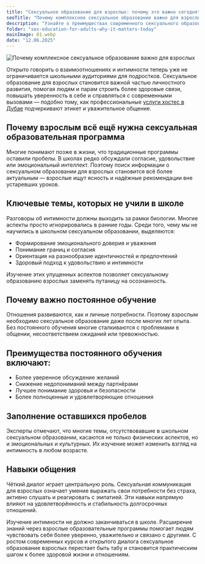 ```yaml
---
title: "Сексуальное образование для взрослых: почему это важно сегодня"
seoTitle: "Почему комплексное сексуальное образование важно для взрослых"   # SEO Title для head
description: "Узнайте о преимуществах современного сексуального образования для взрослых — укрепление здоровья, отношений и уверенности через точные и свободные от стереотипов знания."
folder: "sex-education-for-adults-why-it-matters-today"
mainImage: 01.webp
date: "12.06.2025"
---
```


![Почему комплексное сексуальное образование важно для взрослых](/assets/img/media/sex-education-for-adults-why-it-matters-today/01.webp)

Открыто говорить о взаимоотношениях и интимности теперь уже не ограничивается школьными аудиториями для подростков. Сексуальное образование для взрослых становится важной частью личностного развития, помогая людям и парам строить более здоровые связи, повышать уверенность в себе и справляться с современными вызовами — подобно тому, как профессиональные <a href="https://mgtimes.ae/services/hostess" alt="Услуги хостес в Дубае">услуги хостес в Дубае</a> подчеркивают этикет и уважительное общение.


<h2>Почему взрослым всё ещё нужна сексуальная образовательная программа</h2>

Многие понимают позже в жизни, что традиционные программы оставили пробелы. В школах редко обсуждали согласие, удовольствие или эмоциональный интеллект. Поэтому поиск информации о сексуальном образовании для взрослых становится всё более актуальным — взрослые ищут ясность и надёжные рекомендации вне устаревших уроков.

<h2>Ключевые темы, которых не учили в школе</h2>

Разговоры об интимности должны выходить за рамки биологии. Многие аспекты просто игнорировались в ранние годы. Среди того, чему мы не научились в школьном сексуальном образовании, выделяются:
<ul>
<li>Формирование эмоционального доверия и уважения</li>
<li>Понимание границ и согласия</li>
<li>Ориентация на разнообразие идентичностей и предпочтений</li>
<li>Здоровый подход к удовольствию и интимности</li>
</ul>

Изучение этих упущенных аспектов позволяет сексуальному образованию взрослых заменять путаницу на осознанность.

<h2>Почему важно постоянное обучение</h2>

Отношения развиваются, как и личные потребности. Поэтому взрослым необходимо сексуальное образование даже после многих лет опыта. Без постоянного обучения многие сталкиваются с проблемами в общении, несоответствием ожиданий или тревожностью.

<h2>Преимущества постоянного обучения включают:</h2>
<ul>
<li>Более уверенное обсуждение желаний</li>
<li>Снижение недопониманий между партнёрами</li>
<li>Лучшее понимание здоровья и безопасности</li>
<li>Более полноценные и удовлетворяющие отношения</li>
</ul>

<h2>Заполнение оставшихся пробелов</h2>

Эксперты отмечают, что многие темы, отсутствовавшие в школьном сексуальном образовании, касаются не только физических аспектов, но и эмоциональных и культурных. Их изучение может изменить взгляд на интимность в любом возрасте.

<h2>Навыки общения</h2>
Чёткий диалог играет центральную роль. Сексуальная коммуникация для взрослых означает умение выражать свои потребности без страха, активно слушать и реагировать с эмпатией. Эти навыки напрямую влияют на удовлетворённость и стабильность долгосрочных отношений.

Изучение интимности не должно заканчиваться в школе. Расширение знаний через взрослые образовательные программы помогает людям чувствовать себя более уверенно, уважительно и связано с другими. С ростом современных курсов и открытого диалога сексуальное образование взрослых перестает быть табу и становится практическим шагом к более здоровой жизни и отношениям.
